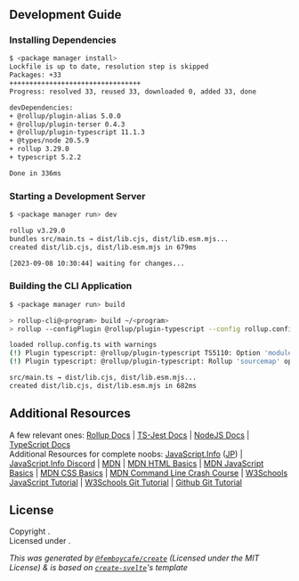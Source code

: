# <program>

## Development Guide

### Installing Dependencies
```bash
$ <package manager install>
Lockfile is up to date, resolution step is skipped
Packages: +33
+++++++++++++++++++++++++++++++++
Progress: resolved 33, reused 33, downloaded 0, added 33, done

devDependencies:
+ @rollup/plugin-alias 5.0.0
+ @rollup/plugin-terser 0.4.3
+ @rollup/plugin-typescript 11.1.3
+ @types/node 20.5.9
+ rollup 3.29.0
+ typescript 5.2.2

Done in 336ms
```

### Starting a Development Server

```bash
$ <package manager run> dev

rollup v3.29.0
bundles src/main.ts → dist/lib.cjs, dist/lib.esm.mjs...
created dist/lib.cjs, dist/lib.esm.mjs in 679ms

[2023-09-08 10:30:44] waiting for changes...
```

### Building the CLI Application

```bash
$ <package manager run> build

> rollup-cli@<program> build ~/<program>
> rollup --configPlugin @rollup/plugin-typescript --config rollup.config.ts

loaded rollup.config.ts with warnings
(!) Plugin typescript: @rollup/plugin-typescript TS5110: Option 'module' must be set to 'NodeNext' when option 'moduleResolution' is set to 'NodeNext'.
(!) Plugin typescript: @rollup/plugin-typescript: Rollup 'sourcemap' option must be set to generate source maps.

src/main.ts → dist/lib.cjs, dist/lib.esm.mjs...
created dist/lib.cjs, dist/lib.esm.mjs in 682ms
```

## Additional Resources

A few relevant ones: [Rollup Docs](https://rollupjs.org/introduction/) | [TS-Jest Docs](https://github.com/kulshekhar/ts-jest) | [NodeJS Docs](https://nodejs.org/en/docs) | [TypeScript Docs](https://typescriptlang.org)<br/>
Additional Resources for complete noobs: [JavaScript.Info](https://javascript.info/) ([JP](https://ja.javascript.info/)) | [JavaScript.Info Discord](https://discord.gg/AuEWpFkfD4) | [MDN](https://developer.mozilla.org/) | [MDN HTML Basics](https://developer.mozilla.org/en-US/docs/Learn/HTML) | [MDN JavaScript Basics](https://developer.mozilla.org/en-US/docs/Learn/Getting_started_with_the_web/JavaScript_basics) | [MDN CSS Basics](https://developer.mozilla.org/en-US/docs/Learn/CSS) | [MDN Command Line Crash Course](https://developer.mozilla.org/en-US/docs/Learn/Tools_and_testing/Understanding_client-side_tools/Command_line) | [W3Schools JavaScript Tutorial](https://www.w3schools.com/js/DEFAULT.asp) | [W3Schools Git Tutorial](https://www.w3schools.com/git/default.asp) | [Github Git Tutorial](https://docs.github.com/en/get-started/using-git)

## License
Copyright <year>  <name of author>.<br/>
Licensed under <license name>.

*This was generated by [`@femboycafe/create`](https://npm.im/@femboycafe/create) (Licensed under the MIT License) & is based on [`create-svelte`](https://github.com/sveltejs/kit/tree/master/packages/create-svelte)'s template*